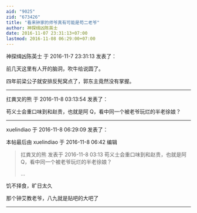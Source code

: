 ```yaml
---
aid: "9025"
zid: "673426"
title: "看来钟家的师爷真有可能是苟二老爷"
author: 神探缉凶陈英士
date: 2016-11-07 23:31:13+07:00
lastmod: 2016-11-08 06:29:00+07:00
---
```


神探缉凶陈英士 于 2016-11-7 23:31:13 发表了：

前几天这里有人开的脑洞，吹牛给说圆了。

四年前梁公子就安排反髡窝点了，郭东主竟然没有掌握。

---

扛粪叉的熊 于 2016-11-8 03:13:54 发表了：

苟义士会重口味到和赵贵，也就是阿 Q，看中同一个被老爷玩烂的半老徐娘？

---

xuelindiao 于 2016-11-8 06:29:09 发表了：

本帖最后由 xuelindiao 于 2016-11-8 06:42 编辑

> 扛粪叉的熊 发表于 2016-11-8 03:13 苟义士会重口味到和赵贵，也就是阿 Q，看中同一个被老爷玩烂的半老徐娘？
>
> ...

饥不择食，旷日太久

那个钟艾教老爷，八九就是贴吧的大吧了

---
